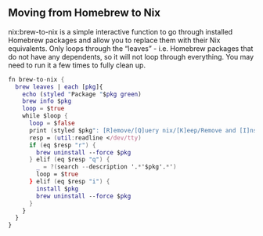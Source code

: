 ## Moving from Homebrew to Nix

nix:brew-to-nix is a simple interactive function to go through installed Homebrew packages and allow you to replace them with their Nix equivalents. Only loops through the “leaves” - i.e. Homebrew packages that do not have any dependents, so it will not loop through everything. You may need to run it a few times to fully clean up.


```nix
fn brew-to-nix {
  brew leaves | each [pkg]{
    echo (styled "Package "$pkg green)
    brew info $pkg
    loop = $true
    while $loop {
      loop = $false
      print (styled $pkg": [R]emove/[Q]uery nix/[K]eep/Remove and [I]nstall with nix? " yellow)
      resp = (util:readline </dev/tty)
      if (eq $resp "r") {
        brew uninstall --force $pkg
      } elif (eq $resp "q") {
        _ = ?(search --description '.*'$pkg'.*')
        loop = $true
      } elif (eq $resp "i") {
        install $pkg
        brew uninstall --force $pkg
      }
    }
  }
}
